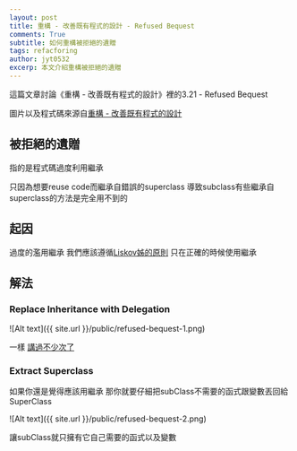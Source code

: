 ```yaml
---
layout: post
title: 重構 - 改善既有程式的設計 - Refused Bequest
comments: True
subtitle: 如何重構被拒絕的遺贈
tags: refacforing
author: jyt0532
excerp: 本文介紹重構被拒絕的遺贈
---
```


這篇文章討論《重構 - 改善既有程式的設計》裡的3.21 - Refused Bequest

圖片以及程式碼來源自[重構 - 改善既有程式的設計](https://www.tenlong.com.tw/products/9789861547534)


## 被拒絕的遺贈

指的是程式碼過度利用繼承

只因為想要reuse code而繼承自錯誤的superclass 導致subclass有些繼承自superclass的方法是完全用不到的


## 起因 

過度的濫用繼承 我們應該遵循[Liskov姊的原則](/2020/03/22/lsp/) 只在正確的時候使用繼承

## 解法

### Replace Inheritance with Delegation

![Alt text]({{ site.url }}/public/refused-bequest-1.png)

一樣 [講過不少次了](/2018/05/05/favor-composition-over-inheritance/)


### Extract Superclass

如果你還是覺得應該用繼承 那你就要仔細把subClass不需要的函式跟變數丟回給SuperClass

![Alt text]({{ site.url }}/public/refused-bequest-2.png)

讓subClass就只擁有它自己需要的函式以及變數



